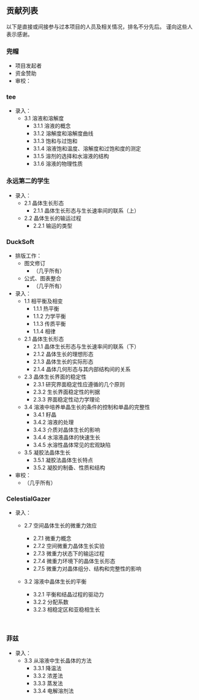 ﻿## 贡献列表
以下是直接或间接参与过本项目的人员及相关情况，排名不分先后。
谨向这些人表示感谢。

### 兜帽
 - 项目发起者
 - 资金赞助
 - 审校：

### tee
 - 录入：
   - 3.1 溶液和溶解度
     - 3.1.1 溶液的概念
     - 3.1.2 溶解度和溶解度曲线
     - 3.1.3 饱和与过饱和
     - 3.1.4 溶液饱和温度、溶解度和过饱和度的测定
     - 3.1.5 溶剂的选择和水溶液的结构
     - 3.1.6 溶液的物理性质

### 永远第二的学生
 - 录入：
   - 2.1 晶体生长形态
     - 2.1.1 晶体生长形态与生长速率间的联系（上）
   - 2.2 晶体生长的输运过程
     - 2.2.1 输运的类型
### DuckSoft
 - 排版工作：
   - 图文修订
     - （几乎所有）
   - 公式、图表整合
     - （几乎所有）
 - 录入：
   - 1.1 相平衡及相变
     - 1.1.1 热平衡
     - 1.1.2 力学平衡
     - 1.1.3 传质平衡
     - 1.1.4 相律
   - 2.1 晶体生长形态
     - 2.1.1 晶体生长形态与生长速率间的联系（下）
     - 2.1.2 晶体生长的理想形态
     - 2.1.3 晶体生长的实际形态
     - 2.1.4 晶体几何形态与其内部结构间的关系
   - 2.3 晶体生长界面的稳定性
     - 2.3.1 研究界面稳定性应遵循的几个原则
     - 2.3.2 生长界面稳定性的判据
     - 2.3.3 界面稳定性动力学理论
   - 3.4 溶液中培养单晶生长的条件的控制和单晶的完整性
     - 3.4.1 籽晶
     - 3.4.2 溶液的处理
     - 3.4.3 介质对晶体生长的影响
     - 3.4.4 水溶液晶体的快速生长
     - 3.4.5 水溶性晶体常见的宏观缺陷
   - 3.5 凝胶法晶体生长
     - 3.5.1 凝胶法晶体生长特点
     - 3.5.2 凝胶的制备、性质和结构
 - 审校：
   - （几乎所有）


### CelestialGazer
 - 录入：

    - 2.7 空间晶体生长的微重力效应

      - 2.7.1 微重力概念
      - 2.7.2 空间微重力晶体生长实验
      - 2.7.3 微重力状态下的输运过程
      - 2.7.4 微重力环境下的晶体生长形态
      - 2.7.5 微重力对晶体组分、结构和完整性的影响

   - 3.2 溶液中晶体生长的平衡
     - 3.2.1 平衡和结晶过程的驱动力
     - 3.2.2 分配系数
     - 3.2.3 相稳定区和亚稳相生长

     ​

### 菲兹
 - 录入：
   - 3.3 从溶液中生长晶体的方法
     - 3.3.1 降温法
     - 3.3.2 浓差法
     - 3.3.3 蒸发法
     - 3.3.4 电解溶剂法

